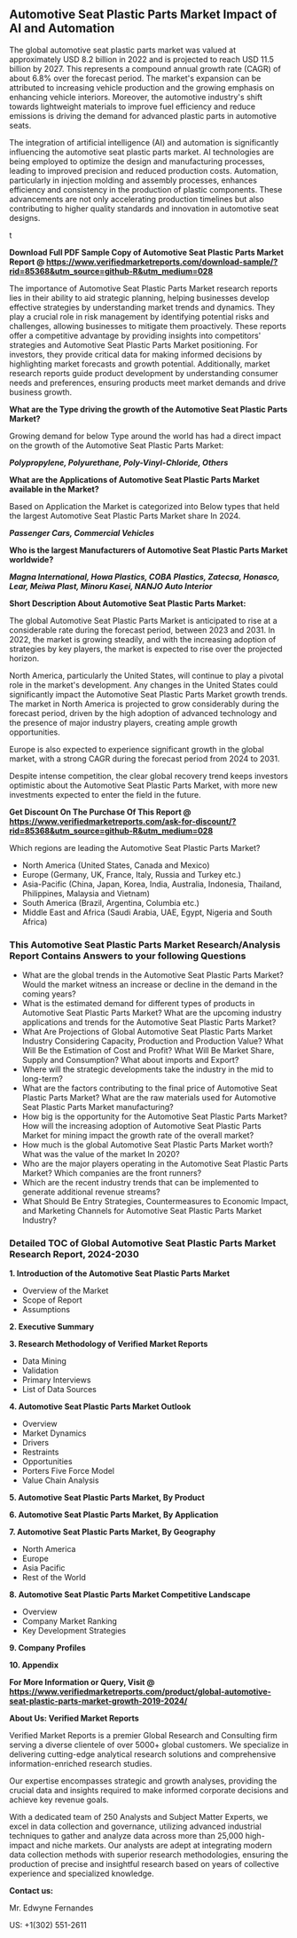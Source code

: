 <h2>Automotive Seat Plastic Parts Market Impact of AI and Automation</h2><p>The global automotive seat plastic parts market was valued at approximately USD 8.2 billion in 2022 and is projected to reach USD 11.5 billion by 2027. This represents a compound annual growth rate (CAGR) of about 6.8% over the forecast period. The market's expansion can be attributed to increasing vehicle production and the growing emphasis on enhancing vehicle interiors. Moreover, the automotive industry's shift towards lightweight materials to improve fuel efficiency and reduce emissions is driving the demand for advanced plastic parts in automotive seats.</p><p>The integration of artificial intelligence (AI) and automation is significantly influencing the automotive seat plastic parts market. AI technologies are being employed to optimize the design and manufacturing processes, leading to improved precision and reduced production costs. Automation, particularly in injection molding and assembly processes, enhances efficiency and consistency in the production of plastic components. These advancements are not only accelerating production timelines but also contributing to higher quality standards and innovation in automotive seat designs.</p>t</p><p id="" class=""><strong>Download Full PDF Sample Copy of Automotive Seat Plastic Parts Market Report @ <a href="https://www.verifiedmarketreports.com/download-sample/?rid=85368&utm_source=github-R&utm_medium=028" target="_blank">https://www.verifiedmarketreports.com/download-sample/?rid=85368&utm_source=github-R&utm_medium=028</a></strong></p><p>The importance of&nbsp;Automotive Seat Plastic Parts Market research reports lies in their ability to aid strategic planning, helping businesses develop effective strategies by understanding market trends and dynamics. They play a crucial role in risk management by identifying potential risks and challenges, allowing businesses to mitigate them proactively. These reports offer a competitive advantage by providing insights into competitors' strategies and Automotive Seat Plastic Parts Market positioning. For investors, they provide critical data for making informed decisions by highlighting market forecasts and growth potential. Additionally, market research reports guide product development by understanding consumer needs and preferences, ensuring products meet market demands and drive business growth.</p><p><strong>What are the&nbsp;Type driving the growth of the Automotive Seat Plastic Parts Market?</strong></p><p id="" class="">Growing demand for below Type around the world has had a direct impact on the growth of the Automotive Seat Plastic Parts Market:</p><em><strong>Polypropylene, Polyurethane, Poly-Vinyl-Chloride, Others</strong></em></p><strong>What are the&nbsp;Applications&nbsp;of Automotive Seat Plastic Parts Market available in the Market?</strong></p><p id="" class="">Based on Application the Market is categorized into Below types that held the largest Automotive Seat Plastic Parts Market share In 2024.</p><em><strong>Passenger Cars, Commercial Vehicles</strong></em></p><strong>Who is the largest Manufacturers of Automotive Seat Plastic Parts Market worldwide?</strong></p><p><em><strong>Magna International, Howa Plastics, COBA Plastics, Zatecsa, Honasco, Lear, Meiwa Plast, Minoru Kasei, NANJO Auto Interior</strong></em></p><p id="" class=""><strong>Short Description About Automotive Seat Plastic Parts Market:</strong></p><p>The global Automotive Seat Plastic Parts Market is anticipated to rise at a considerable rate during the forecast period, between 2023 and 2031. In 2022, the market is growing steadily, and with the increasing adoption of strategies by key players, the market is expected to rise over the projected horizon.</p><p>North America, particularly the United States, will continue to play a pivotal role in the market's development. Any changes in the United States could significantly impact the Automotive Seat Plastic Parts Market growth trends. The market in North America is projected to grow considerably during the forecast period, driven by the high adoption of advanced technology and the presence of major industry players, creating ample growth opportunities.</p><p>Europe is also expected to experience significant growth in the global market, with a strong CAGR during the forecast period from 2024 to 2031.</p><p>Despite intense competition, the clear global recovery trend keeps investors optimistic about the Automotive Seat Plastic Parts Market, with more new investments expected to enter the field in the future.</p><p id="" class=""><strong>Get Discount On The Purchase Of This Report @ <a href="https://www.verifiedmarketreports.com/ask-for-discount/?rid=85368&utm_source=github-R&utm_medium=028" target="_blank">https://www.verifiedmarketreports.com/ask-for-discount/?rid=85368&utm_source=github-R&utm_medium=028</a></strong></p>Which regions are leading the Automotive Seat Plastic Parts Market?</p><ul><li>North America (United States, Canada and Mexico)</li><li>Europe (Germany, UK, France, Italy, Russia and Turkey etc.)</li><li>Asia-Pacific (China, Japan, Korea, India, Australia, Indonesia, Thailand, Philippines, Malaysia and Vietnam)</li><li>South America (Brazil, Argentina, Columbia etc.)</li><li>Middle East and Africa (Saudi Arabia, UAE, Egypt, Nigeria and South Africa)</li></ul><h3 id="" class="">This Automotive Seat Plastic Parts Market Research/Analysis Report Contains Answers to your following Questions</h3><ul><li>What are the global trends in the Automotive Seat Plastic Parts Market? Would the market witness an increase or decline in the demand in the coming years?</li><li>What is the estimated demand for different types of products in Automotive Seat Plastic Parts Market? What are the upcoming industry applications and trends for the Automotive Seat Plastic Parts Market?</li><li>What Are Projections of Global Automotive Seat Plastic Parts Market Industry Considering Capacity, Production and Production Value? What Will Be the Estimation of Cost and Profit? What Will Be Market Share, Supply and Consumption? What about imports and Export?</li><li>Where will the strategic developments take the industry in the mid to long-term?</li><li>What are the factors contributing to the final price of Automotive Seat Plastic Parts Market? What are the raw materials used for Automotive Seat Plastic Parts Market manufacturing?</li><li>How big is the opportunity for the Automotive Seat Plastic Parts Market? How will the increasing adoption of Automotive Seat Plastic Parts Market for mining impact the growth rate of the overall market?</li><li>How much is the global Automotive Seat Plastic Parts Market worth? What was the value of the market In 2020?</li><li>Who are the major players operating in the Automotive Seat Plastic Parts Market? Which companies are the front runners?</li><li>Which are the recent industry trends that can be implemented to generate additional revenue streams?</li><li>What Should Be Entry Strategies, Countermeasures to Economic Impact, and Marketing Channels for Automotive Seat Plastic Parts Market Industry?</li></ul><h3 id="" class="">Detailed TOC of Global Automotive Seat Plastic Parts Market Research Report, 2024-2030</h3><p id="" class=""><strong>1. Introduction of the Automotive Seat Plastic Parts Market</strong></p><ul><li>Overview of the Market</li><li>Scope of Report</li><li>Assumptions</li></ul><p id="" class=""><strong>2. Executive Summary</strong></p><p id="" class=""><strong>3. Research Methodology of Verified Market Reports</strong></p><ul><li>Data Mining</li><li>Validation</li><li>Primary Interviews</li><li>List of Data Sources</li></ul><p id="" class=""><strong>4. Automotive Seat Plastic Parts Market Outlook</strong></p><ul><li>Overview</li><li>Market Dynamics</li><li>Drivers</li><li>Restraints</li><li>Opportunities</li><li>Porters Five Force Model</li><li>Value Chain Analysis</li></ul><p id="" class=""><strong>5. Automotive Seat Plastic Parts Market, By Product</strong></p><p id="" class=""><strong>6. Automotive Seat Plastic Parts Market, By Application</strong></p><p id="" class=""><strong>7. Automotive Seat Plastic Parts Market, By Geography</strong></p><ul><li>North America</li><li>Europe</li><li>Asia Pacific</li><li>Rest of the World</li></ul><p id="" class=""><strong>8. Automotive Seat Plastic Parts Market Competitive Landscape</strong></p><ul><li>Overview</li><li>Company Market Ranking</li><li>Key Development Strategies</li></ul><p id="" class=""><strong>9. Company Profiles</strong></p><p id="" class=""><strong>10. Appendix</strong></p><p id="" class=""><strong>For More Information or Query, Visit @ <a href="https://www.verifiedmarketreports.com/product/global-automotive-seat-plastic-parts-market-growth-2019-2024/" target="_blank">https://www.verifiedmarketreports.com/product/global-automotive-seat-plastic-parts-market-growth-2019-2024/</a></strong></p><p id="" class=""><strong>About Us: Verified Market Reports</strong></p><p id="" class="">Verified Market Reports is a premier Global Research and Consulting firm serving a diverse clientele of over 5000+ global customers. We specialize in delivering cutting-edge analytical research solutions and comprehensive information-enriched research studies.</p><p id="" class="">Our expertise encompasses strategic and growth analyses, providing the crucial data and insights required to make informed corporate decisions and achieve key revenue goals.</p><p id="" class="">With a dedicated team of 250 Analysts and Subject Matter Experts, we excel in data collection and governance, utilizing advanced industrial techniques to gather and analyze data across more than 25,000 high-impact and niche markets. Our analysts are adept at integrating modern data collection methods with superior research methodologies, ensuring the production of precise and insightful research based on years of collective experience and specialized knowledge.</p><p id="" class=""><strong>Contact us:</strong></p><p id="" class="">Mr. Edwyne Fernandes</p><p id="" class="">US: +1(302) 551-2611</p>